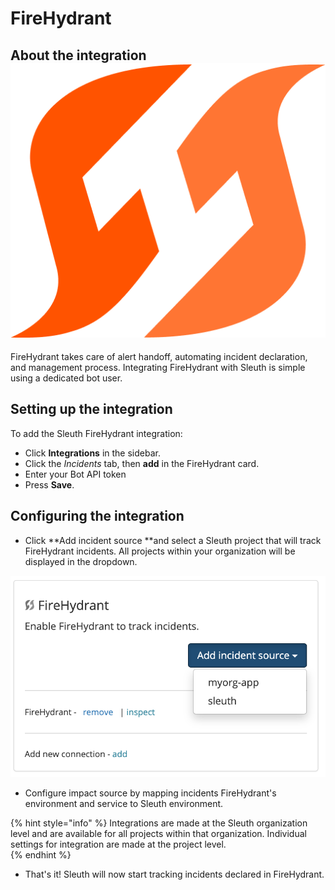 # FireHydrant

## About the integration ![](../../.gitbook/assets/firehydrant-logo.png)

FireHydrant takes care of alert handoff, automating incident declaration, and management process. Integrating FireHydrant with Sleuth is simple using a dedicated bot user.

## Setting up the integration

To add the Sleuth FireHydrant integration:

* Click **Integrations** in the sidebar.
* Click the _Incidents_ tab, then **add** in the FireHydrant card.
* Enter your Bot API token 
* Press **Save**. 

## Configuring the integration

* Click **Add incident source **and select a Sleuth project that will track FireHydrant incidents. All projects within your organization will be displayed in the dropdown.

![](../../.gitbook/assets/screenshot-2021-09-07-at-10.47.40.png)

* Configure impact source by mapping incidents FireHydrant's environment and service to Sleuth environment.

{% hint style="info" %}
Integrations are made at the Sleuth organization level and are available for all projects within that organization. Individual settings for integration are made at the project level.  
{% endhint %}

*   That's it! Sleuth will now start tracking incidents declared in FireHydrant.




